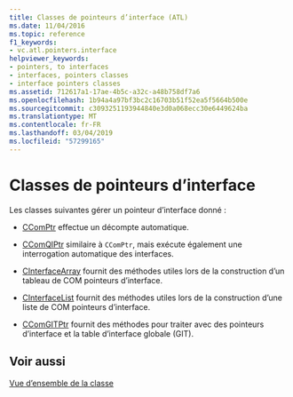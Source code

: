 ```yaml
---
title: Classes de pointeurs d’interface (ATL)
ms.date: 11/04/2016
ms.topic: reference
f1_keywords:
- vc.atl.pointers.interface
helpviewer_keywords:
- pointers, to interfaces
- interfaces, pointers classes
- interface pointers classes
ms.assetid: 712617a1-17ae-4b5c-a32c-a48b758df7a6
ms.openlocfilehash: 1b94a4a97bf3bc2c16703b51f52ea5f5664b500e
ms.sourcegitcommit: c3093251193944840e3d0a068ecc30e6449624ba
ms.translationtype: MT
ms.contentlocale: fr-FR
ms.lasthandoff: 03/04/2019
ms.locfileid: "57299165"
---
```

# <a name="interface-pointers-classes"></a>Classes de pointeurs d’interface

Les classes suivantes gérer un pointeur d’interface donné :

- [CComPtr](../atl/reference/ccomptr-class.md) effectue un décompte automatique.

- [CComQIPtr](../atl/reference/ccomqiptr-class.md) similaire à `CComPtr`, mais exécute également une interrogation automatique des interfaces.

- [CInterfaceArray](../atl/reference/cinterfacearray-class.md) fournit des méthodes utiles lors de la construction d’un tableau de COM pointeurs d’interface.

- [CInterfaceList](../atl/reference/cinterfacelist-class.md) fournit des méthodes utiles lors de la construction d’une liste de COM pointeurs d’interface.

- [CComGITPtr](../atl/reference/ccomgitptr-class.md) fournit des méthodes pour traiter avec des pointeurs d’interface et la table d’interface globale (GIT).

## <a name="see-also"></a>Voir aussi

[Vue d’ensemble de la classe](../atl/atl-class-overview.md)
